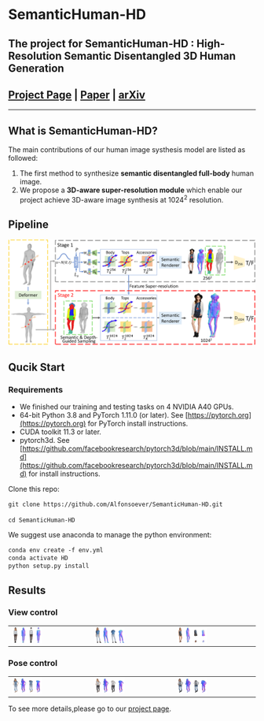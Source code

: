 # SemanticHuman-HD
The project for SemanticHuman-HD : High-Resolution Semantic Disentangled 3D Human Generation
---
## [Project Page](https://pengzheng0707.github.io/SemanticHuman-HD/) | [Paper](https://arxiv.org/pdf/2403.10166.pdf) | [arXiv](https://arxiv.org/abs/2403.10166)
***
## What is SemanticHuman-HD?
The main contributions of our human image systhesis model are listed as followed:
1. The first method to synthesize **semantic disentangled full-body** human image.
2. We propose a **3D-aware super-resolution module** which enable our project achieve 3D-aware image synthesis at $1024^2$ resolution.

## Pipeline
![Pipeline](/pic/pipeline_00.png)

## Qucik Start
### Requirements
* We finished our training and testing tasks on 4 NVIDIA A40 GPUs.
* 64-bit Python 3.8 and PyTorch 1.11.0 (or later). See [https://pytorch.org](https://pytorch.org) for PyTorch install instructions.
* CUDA toolkit 11.3 or later.
* pytorch3d. See [https://github.com/facebookresearch/pytorch3d/blob/main/INSTALL.md](https://github.com/facebookresearch/pytorch3d/blob/main/INSTALL.md) for install instructions.

Clone this repo:
```
git clone https://github.com/Alfonsoever/SemanticHuman-HD.git

cd SemanticHuman-HD
```
We suggest use anaconda to manage the python environment:
```
conda env create -f env.yml
conda activate HD
python setup.py install

```


## Results

### View control
<table>
  <tr>
    <td><img src = /gif/3d1.gif width = 40%/></td>
    <td><img src = /gif/3d2.gif width = 40%/></td>
    <td><img src = /gif/3d3.gif width = 40%/></td>
  </tr>
</table>


### Pose control
<table>
  <tr>
    <td><img src = /gif/anim1.gif width = 40%/></td>
    <td><img src = /gif/anim2.gif width = 40%/></td>
    <td><img src = /gif/anim3.gif width = 40%/></td>
  </tr>
</table>



To see more details,please go to our [project page](https://pengzheng0707.github.io/SemanticHuman-HD/).

